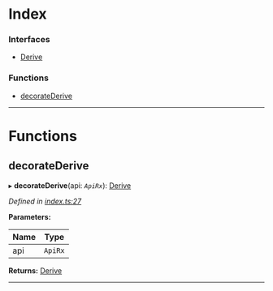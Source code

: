 

# Index

### Interfaces

* [Derive](../interfaces/_index_.derive.md)

### Functions

* [decorateDerive](_index_.md#decoratederive)

---

# Functions

<a id="decoratederive"></a>

##  decorateDerive

▸ **decorateDerive**(api: *`ApiRx`*): [Derive](../interfaces/_index_.derive.md)

*Defined in [index.ts:27](https://github.com/polkadot-js/api/blob/6781bba/packages/api-derive/src/index.ts#L27)*

**Parameters:**

| Name | Type |
| ------ | ------ |
| api | `ApiRx` |

**Returns:** [Derive](../interfaces/_index_.derive.md)

___

